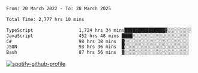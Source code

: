 <!--START_SECTION:waka-->

```txt
From: 20 March 2022 - To: 28 March 2025

Total Time: 2,777 hrs 10 mins

TypeScript                 1,724 hrs 34 mins███████████████▓░░░░░░░░░   62.10 %
JavaScript                 452 hrs 48 mins ████░░░░░░░░░░░░░░░░░░░░░   16.30 %
C#                         98 hrs 38 mins  █░░░░░░░░░░░░░░░░░░░░░░░░   03.55 %
JSON                       93 hrs 36 mins  █░░░░░░░░░░░░░░░░░░░░░░░░   03.37 %
Bash                       87 hrs 56 mins  ▓░░░░░░░░░░░░░░░░░░░░░░░░   03.17 %
```

<!--END_SECTION:waka-->
[![spotify-github-profile](https://spotify-github-profile.vercel.app/api/view?uid=c00zprrvy9xiloa9qnco3hmng&cover_image=true&theme=novatorem&show_offline=false&background_color=121212&bar_color=53b14f&bar_color_cover=false)](https://spotify-github-profile.vercel.app/api/view?uid=c00zprrvy9xiloa9qnco3hmng&redirect=true)



